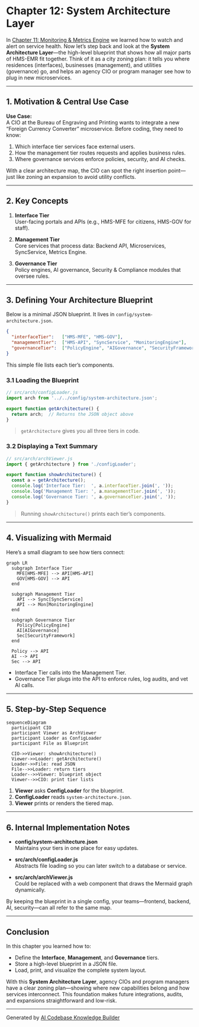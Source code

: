 # Chapter 12: System Architecture Layer

In [Chapter 11: Monitoring & Metrics Engine](11_monitoring___metrics_engine_.md) we learned how to watch and alert on service health. Now let’s step back and look at the **System Architecture Layer**—the high-level blueprint that shows how all major parts of HMS-EMR fit together. Think of it as a city zoning plan: it tells you where residences (interfaces), businesses (management), and utilities (governance) go, and helps an agency CIO or program manager see how to plug in new microservices.

---

## 1. Motivation & Central Use Case

**Use Case:**  
A CIO at the Bureau of Engraving and Printing wants to integrate a new “Foreign Currency Converter” microservice. Before coding, they need to know:

1. Which interface tier services face external users.  
2. How the management tier routes requests and applies business rules.  
3. Where governance services enforce policies, security, and AI checks.

With a clear architecture map, the CIO can spot the right insertion point—just like zoning an expansion to avoid utility conflicts.

---

## 2. Key Concepts

1. **Interface Tier**  
   User-facing portals and APIs (e.g., HMS-MFE for citizens, HMS-GOV for staff).

2. **Management Tier**  
   Core services that process data: Backend API, Microservices, SyncService, Metrics Engine.

3. **Governance Tier**  
   Policy engines, AI governance, Security & Compliance modules that oversee rules.

---

## 3. Defining Your Architecture Blueprint

Below is a minimal JSON blueprint. It lives in `config/system-architecture.json`.

```json
{
  "interfaceTier":   ["HMS-MFE", "HMS-GOV"],
  "managementTier":  ["HMS-API", "SyncService", "MonitoringEngine"],
  "governanceTier":  ["PolicyEngine", "AIGovernance", "SecurityFramework"]
}
```
This simple file lists each tier’s components.

### 3.1 Loading the Blueprint

```js
// src/arch/configLoader.js
import arch from '../../config/system-architecture.json';

export function getArchitecture() {
  return arch;  // Returns the JSON object above
}
```
> `getArchitecture` gives you all three tiers in code.

### 3.2 Displaying a Text Summary

```js
// src/arch/archViewer.js
import { getArchitecture } from './configLoader';

export function showArchitecture() {
  const a = getArchitecture();
  console.log('Interface Tier:  ', a.interfaceTier.join(', '));
  console.log('Management Tier: ', a.managementTier.join(', '));
  console.log('Governance Tier: ', a.governanceTier.join(', '));
}
```
> Running `showArchitecture()` prints each tier’s components.

---

## 4. Visualizing with Mermaid

Here’s a small diagram to see how tiers connect:

```mermaid
graph LR
  subgraph Interface Tier
    MFE[HMS-MFE] --> API[HMS-API]
    GOV[HMS-GOV] --> API
  end

  subgraph Management Tier
    API --> Sync[SyncService]
    API --> Mon[MonitoringEngine]
  end

  subgraph Governance Tier
    Policy[PolicyEngine]
    AI[AIGovernance]
    Sec[SecurityFramework]
  end

  Policy --> API
  AI --> API
  Sec --> API
```

- Interface Tier calls into the Management Tier.  
- Governance Tier plugs into the API to enforce rules, log audits, and vet AI calls.

---

## 5. Step-by-Step Sequence

```mermaid
sequenceDiagram
  participant CIO
  participant Viewer as ArchViewer
  participant Loader as ConfigLoader
  participant File as Blueprint
  
  CIO->>Viewer: showArchitecture()
  Viewer->>Loader: getArchitecture()
  Loader->>File: read JSON
  File-->>Loader: return tiers
  Loader-->>Viewer: blueprint object
  Viewer-->>CIO: print tier lists
```

1. **Viewer** asks **ConfigLoader** for the blueprint.  
2. **ConfigLoader** reads `system-architecture.json`.  
3. **Viewer** prints or renders the tiered map.

---

## 6. Internal Implementation Notes

- **config/system-architecture.json**  
  Maintains your tiers in one place for easy updates.

- **src/arch/configLoader.js**  
  Abstracts file loading so you can later switch to a database or service.

- **src/arch/archViewer.js**  
  Could be replaced with a web component that draws the Mermaid graph dynamically.

By keeping the blueprint in a single config, your teams—frontend, backend, AI, security—can all refer to the same map.

---

## Conclusion

In this chapter you learned how to:

- Define the **Interface**, **Management**, and **Governance** tiers.  
- Store a high-level blueprint in a JSON file.  
- Load, print, and visualize the complete system layout.  

With this **System Architecture Layer**, agency CIOs and program managers have a clear zoning plan—showing where new capabilities belong and how services interconnect. This foundation makes future integrations, audits, and expansions straightforward and low-risk.

---

Generated by [AI Codebase Knowledge Builder](https://github.com/The-Pocket/Tutorial-Codebase-Knowledge)